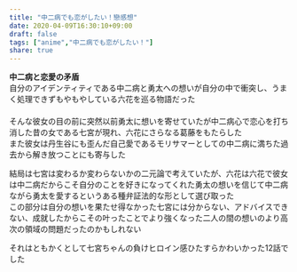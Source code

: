 ```yaml
---
title: "中二病でも恋がしたい！戀感想"
date: 2020-04-09T16:30:10+09:00
draft: false
tags: ["anime","中二病でも恋がしたい！"]
share: true
---
```

**中二病と恋愛の矛盾**  
自分のアイデンティティである中二病と勇太への想いが自分の中で衝突し、うまく処理できずもやもやしている六花を巡る物語だった  
　  
そんな彼女の目の前に突然以前勇太に想いを寄せていたが中二病心で恋心を打ち消した昔の女である七宮が現れ、六花にさらなる葛藤をもたらした  
また彼女は丹生谷にも歪んだ自己愛であるモリサマーとしての中二病に満ちた過去から解き放つことにも寄与した  

結局は七宮は変わるか変わらないかの二元論で考えていたが、六花は六花で彼女は中二病だからこそ自分のことを好きになってくれた勇太の想いを信じて中二病ながら勇太を愛するというある種弁証法的な形として選び取った  
この部分は自分の想いを果たせ得なかった七宮には分からない、アドバイスできない、成就したからこその叶ったことでより強くなった二人の間の想いのより高次の領域の問題だったのかもしれない  
  
それはともかくとして七宮ちゃんの負けヒロイン感ひたすらかわいかった12話でした